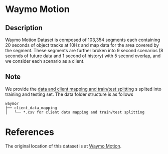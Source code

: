 # Waymo Motion

## Description

Waymo Motion Dataset is composed of 103,354 segments each containing 20
seconds of object tracks at 10Hz and map data for the area covered by the segment. These segments
are further broken into 9 second scenarios (8 seconds of future data and 1 second of history) with 5
second overlap, and we consider each scenario as a client.

## Note

We provide the [data and client mapping and train/test splitting](https://fedscale.eecs.umich.edu/dataset/waymo.tar.gz) s splited into training and testing set. The data folder structure is as follows
```
waymo/
├── client_data_mapping
│   └── *.csv for client data mapping and train/test splitting
```
# References
The original location of this dataset is at
[Waymo Motion](https://waymo.com/intl/en_us/dataset-motion/).

